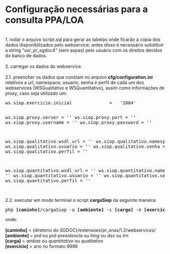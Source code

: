 <h1>Configuração necessárias para a consulta PPA/LOA</h1>
<br />
1. rodar o arquivo script.sql para gerar as tabelas onde ficarão a cópia dos dados disponibilizados pelo webservice; antes disso é necessário substituir a string "usr_pr_sgdoc4" (sem aspas) pelo usuário com os direitos devidos do banco de dados.<br />
<br />
2. carregar os dados do webservice:<br />
<br />
2.1. preencher os dados que constam no arquivo <b>cfg/configuration.ini</b> relativos a url, namespace, usuario, senha e perfil de cada um dos webservices (WSQualitativo e WSQuantitativo), assim como informações de proxy, caso seja utilizado um:<br />
<pre>
ws.siop.exercicio.inicial              =   '2004'

ws.siop.proxy.server					=	''
ws.siop.proxy.port						= 	''
ws.siop.proxy.username					=	''
ws.siop.proxy.password					= 	''

ws.siop.qualitativo.wsdl_url            =   ''
ws.siop.qualitativo.namespace           =   ''
ws.siop.qualitativo.usuario             =   ''
ws.siop.qualitativo.senha               =   ''
ws.siop.qualitativo.perfil              =   ''

ws.siop.quantitativo.wsdl_url            =   ''
ws.siop.quantitativo.namespace           =   ''
ws.siop.quantitativo.usuario             =   ''
ws.siop.quantitativo.senha               =   ''
ws.siop.quantitativo.perfil              =   ''
</pre><br />
2.2. executar em modo terminal o script <b>cargaSiop</b> da seguinte maneira:<br />
<pre>
php <b>[caminho]</b>/cargaSiop -a <b>[ambiente]</b> -c <b>[carga]</b> -e <b>[exercicio]</b>
</pre>
onde:<br />
<br />
<b>[caminho]</b> = {diretorio do SGDOC}/extensoes/pr_snas/1.2/webservices/ <br />
<b>[ambiente]</b> = <i>prd</i> ou <i>prd-presidencia</i> ou <i>hmg</i> ou <i>dsv</i> ou <i>trn</i><br />
<b>[carga]</b> = <i>ambas</i> ou <i>quantitativo</i> ou <i>qualitativo</i><br />
<b>[exercicio]</b> = ano no formato 9999<br />
</pre>